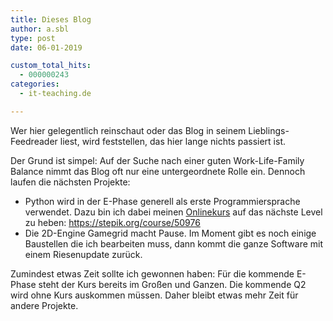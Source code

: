 ```yaml
---
title: Dieses Blog
author: a.sbl
type: post
date: 06-01-2019

custom_total_hits:
  - 000000243
categories:
  - it-teaching.de

---
```

 

Wer hier gelegentlich reinschaut oder das Blog in seinem Lieblings-Feedreader liest, wird feststellen, das hier lange nichts passiert ist.

Der Grund ist simpel: Auf der Suche nach einer guten Work-Life-Family Balance nimmt das Blog oft nur eine untergeordnete Rolle ein. Dennoch laufen die nächsten Projekte:

  * Python wird in der E-Phase generell als erste Programmiersprache verwendet. Dazu bin ich dabei meinen [Onlinekurs][1] auf das nächste Level zu heben: https://stepik.org/course/50976
  * Die 2D-Engine Gamegrid macht Pause. Im Moment gibt es noch einige Baustellen die ich bearbeiten muss, dann kommt die ganze Software mit einem Riesenupdate zurück.

Zumindest etwas Zeit sollte ich gewonnen haben: Für die kommende E-Phase steht der Kurs bereits im Großen und Ganzen. Die kommende Q2 wird ohne Kurs auskommen müssen. Daher bleibt etwas mehr Zeit für andere Projekte.

 [1]: https://stepik.org/course/6229/